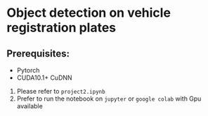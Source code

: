 # Object detection on vehicle registration plates 

## Prerequisites:
- Pytorch
- CUDA10.1+ CuDNN

1. Please refer to `project2.ipynb`
2. Prefer to run the notebook on `jupyter` or `google colab` with Gpu available
